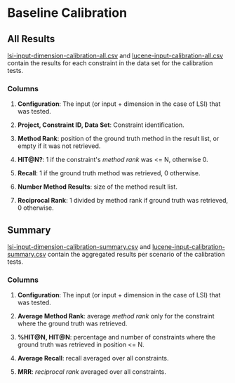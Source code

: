 # Baseline Calibration

## All Results

[lsi-input-dimension-calibration-all.csv](./lsi-input-dimension-calibration-all.csv) and [lucene-input-calibration-all.csv](./lucene-input-calibration-all.csv) contain the results for each constraint in the data set for the calibration tests.

### Columns

1. **Configuration**: The input (or input + dimension in the case of LSI) that was tested.

2. **Project, Constraint ID, Data Set**: Constraint identification.

3. **Method Rank**: position of the ground truth method in the result list, or empty if it was not retrieved.

4. **HIT@N?**: 1 if the constraint's *method rank* was <= N, otherwise 0.

5. **Recall**: 1 if the ground truth method was retrieved, 0 otherwise.

6. **Number Method Results**: size of the method result list.

7. **Reciprocal Rank**: 1 divided by method rank if ground truth was retrieved, 0 otherwise.

## Summary

[lsi-input-dimension-calibration-summary.csv](./lsi-input-dimension-calibration-summary.csv) and [lucene-input-calibration-summary.csv](./lucene-input-calibration-summary.csv) contain the aggregated results per scenario of the calibration tests.

### Columns

1. **Configuration**: The input (or input + dimension in the case of LSI) that was tested.

2. **Average Method Rank**: average *method rank* only for the constraint where the ground truth was retrieved.

3. **%HIT@N, HIT@N**: percentage and number of constraints where the ground truth was retrieved in position <= N.

4. **Average Recall**: recall averaged over all constraints.

5. **MRR**: *reciprocal rank* averaged over all constraints.
